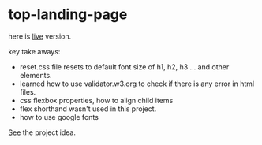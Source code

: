 # top-landing-page

here is [live](https://harunfr.github.io/top-landing-page/) version.

 key take aways:
* reset.css file resets to default font size of h1, h2, h3 ... and other elements.
* learned how to use validator.w3.org to check if there is any error in html files.
* css flexbox properties, how to align child items
* flex shorthand wasn't used in this project.
* how to use google fonts

[See](https://www.theodinproject.com/paths/foundations/courses/foundations/lessons/landing-page) the project idea.
